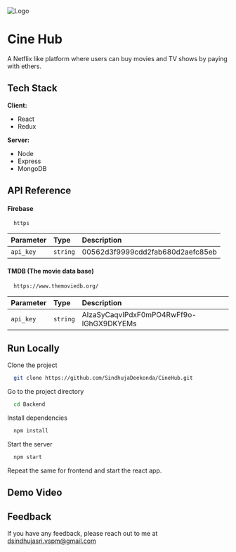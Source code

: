 
![Logo](https://styles.redditmedia.com/t5_2xejzr/styles/mobileBannerImage_auzwvg8dz0q51.png)


# Cine Hub

A Netflix like platform where users can buy movies and TV shows by paying with ethers.
## Tech Stack

**Client:** 
+ React
+ Redux

**Server:** 
+ Node 
+ Express
+ MongoDB


## API Reference

#### Firebase

```http://firebase.google.com/docs/auth
  https
```

| Parameter | Type     | Description                |
| :-------- | :------- | :------------------------- |
| `api_key` | `string` | 00562d3f9999cdd2fab680d2aefc85eb |

#### TMDB (The movie data base)

```http
  https://www.themoviedb.org/
```

| Parameter | Type     | Description                |
| :-------- | :------- | :------------------------- |
| `api_key` | `string` | AIzaSyCaqvIPdxF0mPO4RwFf9o-lGhGX9DKYEMs |






## Run Locally

Clone the project

```bash
  git clone https://github.com/SindhujaDeekonda/CineHub.git
```

Go to the project directory

```bash
  cd Backend
```

Install dependencies

```bash
  npm install
```

Start the server

```bash
  npm start
```
Repeat the same for frontend and start the react app.


## Demo Video

## Feedback

If you have any feedback, please reach out to me at dsindhujasri.vspm@gmail.com

